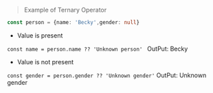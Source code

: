 > Example of Ternary Operator
```ts
const person = {name: 'Becky',gender: null}
```
* Value is present

`const name = person.name ?? 'Unknown person' ` OutPut: Becky
 
 * Value is not present 
 
`const gender = person.gender ?? 'Unknown gender'` OutPut: Unknown gender 
   
